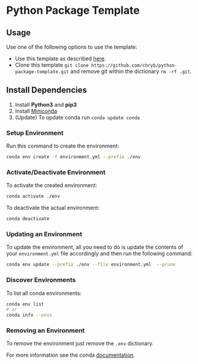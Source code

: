 # Python Package Template

## Usage

Use one of the following options to use the template:

* Use this template as described [here](https://help.github.com/en/github/creating-cloning-and-archiving-repositories/creating-a-repository-from-a-template).
* Clone this template `git clone https://github.com/chryb/python-package-template.git` and remove git within the dictionary `rm -rf .git`.

## Install Dependencies

1. Install **Python3** and **pip3**
2. Install [Miniconda](https://docs.conda.io/en/latest/miniconda.html)
3. (Update) To update conda run `conda update conda`

### Setup Environment

Run this command to create the environment:

```bash
conda env create -f environment.yml --prefix ./env
```

### Activate/Deactivate Environment

To activate the created environment:

```bash
conda activate ./env
```

To deactivate the actual environment:

```bash
conda deactivate
```

### Updating an Environment

To update the environment, all you need to do is update the contents of your `environment.yml` file accordingly and then run the following command:

```bash
conda env update --prefix ./env --file environment.yml  --prune
```

### Discover Environments

To list all conda environments:

```bash
conda env list
# or
conda info --envs
```

### Removing an Environment

To remove the environment just remove the `.env` dictionary.

For more information see the conda [documentation](https://docs.conda.io/projects/conda/en/latest/user-guide/tasks/manage-environments.html).
